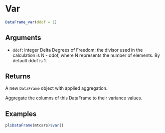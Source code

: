 # Var

```r
DataFrame_var(ddof = 1)
```

## Arguments

- `ddof`: integer Delta Degrees of Freedom: the divisor used in the calculation is N - ddof, where N represents the number of elements. By default ddof is 1.

## Returns

A new `DataFrame` object with applied aggregation.

Aggregate the columns of this DataFrame to their variance values.

## Examples

```r
pl$DataFrame(mtcars)$var()
```